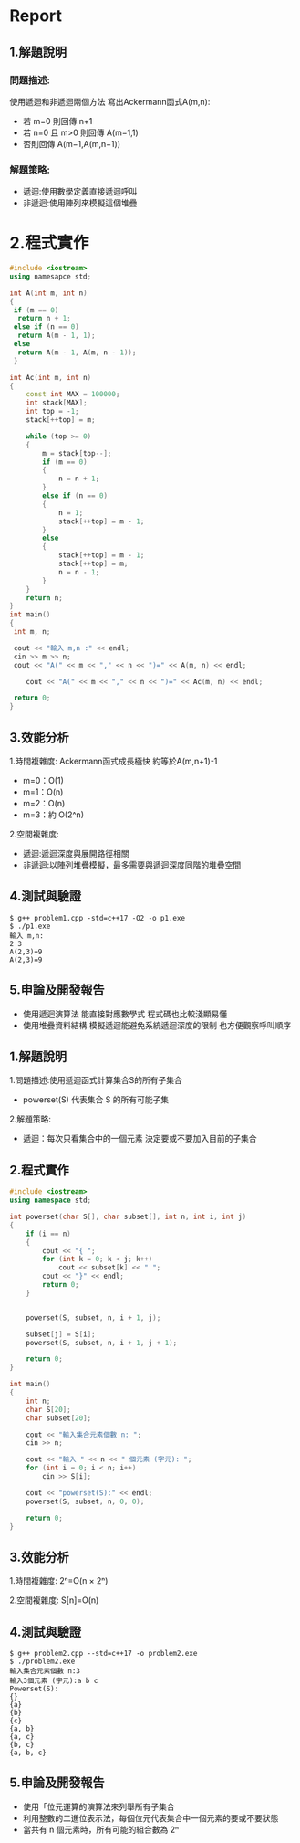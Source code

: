 # Report

## 1.解題說明

### 問題描述:
使用遞迴和非遞迴兩個方法 寫出Ackermann函式A(m,n):
- 若 m=0 則回傳 n+1
- 若 n=0 且 m>0 則回傳 A(m−1,1)
- 否則回傳 A(m−1,A(m,n−1))

### 解題策略:
- 遞迴:使用數學定義直接遞迴呼叫
- 非遞迴:使用陣列來模擬這個堆疊

# 2.程式實作

```cpp
#include <iostream>
using namesapce std;

int A(int m, int n)
{
 if (m == 0)
  return n + 1;
 else if (n == 0)
  return A(m - 1, 1);
 else
  return A(m - 1, A(m, n - 1));
 }

int Ac(int m, int n)
{
    const int MAX = 100000;
    int stack[MAX];
    int top = -1;
    stack[++top] = m;

    while (top >= 0)
    {
        m = stack[top--];
        if (m == 0)
        {
            n = n + 1;
        }
        else if (n == 0)
        {
            n = 1;
            stack[++top] = m - 1;
        }
        else
        {
            stack[++top] = m - 1;
            stack[++top] = m;
            n = n - 1;
        }
    }
    return n;
}
int main()
{
 int m, n;

 cout << "輸入 m,n :" << endl;
 cin >> m >> n;
 cout << "A(" << m << "," << n << ")=" << A(m, n) << endl;

    cout << "A(" << m << "," << n << ")=" << Ac(m, n) << endl;

 return 0;
}
```

## 3.效能分析

1.時間複雜度:
Ackermann函式成長極快 約等於A(m,n+1)-1
- m=0：O(1)
- m=1：O(n)
- m=2：O(n)
- m=3：約 O(2^n)
   
2.空間複雜度:
- 遞迴:遞迴深度與展開路徑相關
- 非遞迴:以陣列堆疊模擬，最多需要與遞迴深度同階的堆疊空間
  
## 4.測試與驗證
```shell
$ g++ problem1.cpp -std=c++17 -O2 -o p1.exe
$ ./p1.exe
輸入 m,n:
2 3
A(2,3)=9
A(2,3)=9
```

## 5.申論及開發報告
- 使用遞迴演算法 能直接對應數學式 程式碼也比較淺顯易懂
- 使用堆疊資料結構 模擬遞迴能避免系統遞迴深度的限制 也方便觀察呼叫順序



## 1.解題說明

1.問題描述:使用遞迴函式計算集合S的所有子集合
- powerset(S) 代表集合 S 的所有可能子集
  
2.解題策略:
- 遞迴：每次只看集合中的一個元素 決定要或不要加入目前的子集合
  
## 2.程式實作

```cpp
#include <iostream>
using namespace std;

int powerset(char S[], char subset[], int n, int i, int j)
{
    if (i == n)
    {
        cout << "{ ";
        for (int k = 0; k < j; k++)
            cout << subset[k] << " ";
        cout << "}" << endl;
        return 0;
    }


    powerset(S, subset, n, i + 1, j);

    subset[j] = S[i];
    powerset(S, subset, n, i + 1, j + 1);

    return 0;
}

int main()
{
    int n;
    char S[20];
    char subset[20];

    cout << "輸入集合元素個數 n: ";
    cin >> n;

    cout << "輸入 " << n << " 個元素 (字元): ";
    for (int i = 0; i < n; i++)
        cin >> S[i];

    cout << "powerset(S):" << endl;
    powerset(S, subset, n, 0, 0);

    return 0;
}
```

## 3.效能分析

1.時間複雜度:
2ⁿ=O(n × 2ⁿ)

2.空間複雜度:
S[n]=O(n)

## 4.測試與驗證

```shell
$ g++ problem2.cpp --std=c++17 -o problem2.exe
$ ./problem2.exe
輸入集合元素個數 n:3
輸入3個元素 (字元):a b c
Powerset(S):
{}
{a}
{b}
{c}
{a, b}
{a, c}
{b, c}
{a, b, c}
```

## 5.申論及開發報告
- 使用「位元運算的演算法來列舉所有子集合
- 利用整數的二進位表示法，每個位元代表集合中一個元素的要或不要狀態
- 當共有 n 個元素時，所有可能的組合數為 2ⁿ

